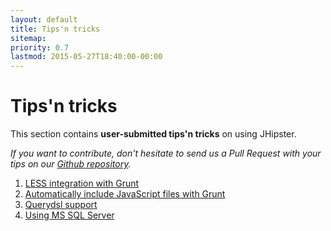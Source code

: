 ```yaml
---
layout: default
title: Tips'n tricks
sitemap:
priority: 0.7
lastmod: 2015-05-27T18:40:00-00:00
---
```


# <i class="icon-cogs"></i> Tips'n tricks

This section contains __user-submitted tips'n tricks__ on using JHipster.

_If you want to contribute, don't hesitate to send us a Pull Request with your tips on our [Github repository](https://github.com/jhipster/jhipster.github.io)._

1. [LESS integration with Grunt](tips/001_tip_less_integration.html)
2. [Automatically include JavaScript files with Grunt](tips/002_tip_include_js_grunt.html)
3. [Querydsl support](tips/003_tip_add_querydsl_support.html)
4. [Using MS SQL Server](tips/004_tip_using_ms_sql_server.html)
